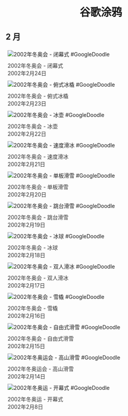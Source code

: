
<h1 align="center"> 谷歌涂鸦 </h1>




## 2 月

<div class="image">


<img src="https://www.google.com/logos/2002/w_olympics_02-12.gif" alt="2002年冬奥会 - 闭幕式 #GoogleDoodle" style="margin: 5px"/>
<div class="info" style="font-size: 14px; color:#333333; margin:5px"><div class="title">2002年冬奥会 - 闭幕式</div><div class="date">2002年2月24日</div></div>

<img src="https://www.google.com/logos/2002/w_olympics_02-11.gif" alt="2002年冬奥会 - 俯式冰橇 #GoogleDoodle" style="margin: 5px"/>
<div class="info" style="font-size: 14px; color:#333333; margin:5px"><div class="title">2002年冬奥会 - 俯式冰橇</div><div class="date">2002年2月23日</div></div>

<img src="https://www.google.com/logos/2002/w_olympics_02-10_crp.gif" alt="2002年冬奥会 - 冰壶 #GoogleDoodle" style="margin: 5px"/>
<div class="info" style="font-size: 14px; color:#333333; margin:5px"><div class="title">2002年冬奥会 - 冰壶</div><div class="date">2002年2月22日</div></div>

<img src="https://www.google.com/logos/2002/w_olympics_02-9.gif" alt="2002年冬奥会 - 速度滑冰 #GoogleDoodle" style="margin: 5px"/>
<div class="info" style="font-size: 14px; color:#333333; margin:5px"><div class="title">2002年冬奥会 - 速度滑冰</div><div class="date">2002年2月21日</div></div>

<img src="https://www.google.com/logos/2002/w_olympics_02-8.gif" alt="2002年冬奥会 - 单板滑雪 #GoogleDoodle" style="margin: 5px"/>
<div class="info" style="font-size: 14px; color:#333333; margin:5px"><div class="title">2002年冬奥会 - 单板滑雪</div><div class="date">2002年2月20日</div></div>

<img src="https://www.google.com/logos/2002/w_olympics_02-7.gif" alt="2002年冬奥会 - 跳台滑雪 #GoogleDoodle" style="margin: 5px"/>
<div class="info" style="font-size: 14px; color:#333333; margin:5px"><div class="title">2002年冬奥会 - 跳台滑雪</div><div class="date">2002年2月19日</div></div>

<img src="https://www.google.com/logos/2002/w_olympics_02-6.gif" alt="2002年冬奥会 - 冰球 #GoogleDoodle" style="margin: 5px"/>
<div class="info" style="font-size: 14px; color:#333333; margin:5px"><div class="title">2002年冬奥会 - 冰球</div><div class="date">2002年2月18日</div></div>

<img src="https://www.google.com/logos/2002/w_olympics_02-5.gif" alt="2002年冬奥会 - 双人滑冰 #GoogleDoodle" style="margin: 5px"/>
<div class="info" style="font-size: 14px; color:#333333; margin:5px"><div class="title">2002年冬奥会 - 双人滑冰</div><div class="date">2002年2月17日</div></div>

<img src="https://www.google.com/logos/2002/w_olympics_02-4.gif" alt="2002年冬奥会 - 雪橇 #GoogleDoodle" style="margin: 5px"/>
<div class="info" style="font-size: 14px; color:#333333; margin:5px"><div class="title">2002年冬奥会 - 雪橇</div><div class="date">2002年2月16日</div></div>

<img src="https://www.google.com/logos/2002/w_olympics_02-3.gif" alt="2002年冬奥会 - 自由式滑雪 #GoogleDoodle" style="margin: 5px"/>
<div class="info" style="font-size: 14px; color:#333333; margin:5px"><div class="title">2002年冬奥会 - 自由式滑雪</div><div class="date">2002年2月15日</div></div>

<img src="https://www.google.com/logos/2002/w_olympics_02-2.gif" alt="2002年冬奥运会 - 高山滑雪 #GoogleDoodle" style="margin: 5px"/>
<div class="info" style="font-size: 14px; color:#333333; margin:5px"><div class="title">2002年冬奥运会 - 高山滑雪</div><div class="date">2002年2月14日</div></div>

<img src="https://www.google.com/logos/2002/w_olympics_02-1.gif" alt="2002年冬奥运 - 开幕式 #GoogleDoodle" style="margin: 5px"/>
<div class="info" style="font-size: 14px; color:#333333; margin:5px"><div class="title">2002年冬奥运 - 开幕式</div><div class="date">2002年2月8日</div></div>

</div>








